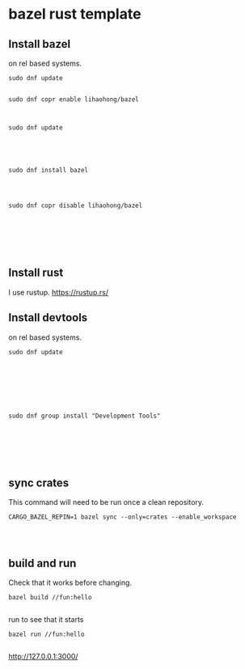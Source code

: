 # bazel rust template



## Install bazel



on rel based systems.
```
sudo dnf update


sudo dnf copr enable lihaohong/bazel



sudo dnf update





sudo dnf install bazel




sudo dnf copr disable lihaohong/bazel







```


## Install rust
I use rustup.
https://rustup.rs/



## Install devtools  









on rel based systems.
```
sudo dnf update








sudo dnf group install "Development Tools"







```


## sync crates

This command will need to be run once a clean repository.
```
CARGO_BAZEL_REPIN=1 bazel sync --only=crates --enable_workspace




```


## build and run

Check that it works before changing.
```
bazel build //fun:hello


```
run to see that it starts
```
bazel run //fun:hello


```

http://127.0.0.1:3000/


